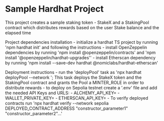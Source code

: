 # Sample Hardhat Project

This project creates a sample staking token - StakeX and a StakingPool contract which distributes rewards based on the user Stake balance and the elapsed time

Project dependencies installation - initialize a hardhat TS project by running 'npm hardhat init' and following the instructions - install OpenZeppelin dependencies by running 'npm install @openzeppelin/contracts' and 'npm install '@openzeppelin/hardhat-upgrades'' - install Etherscan dependency by running 'npm install --save-dev hardhat @nomiclabs/hardhat-etherscan'

Deployment instructions - run the 'deployPool' task as 'npx hardhat deployPool --network <selectedNetwork>'; This task deploys the StakeX token and the StakingPool contract and grants the Pool a MINTER_ROLE in order to distribute rewards - to deploy on Sepolia testnet create a '.env' file and add the needed API Keys and URLS: - ALCHEMY_API_KEY=<key> - WALLET_PRIVATE_KEY=<metamask-account-key> - ETHERSCAN_API_KEY=<key> - To verify deployed contracts run 'npx hardhat verify --network sepolia DEPLOYED_CONTRACT_ADDRESS "constructor_parameter1" "constructor_parameter2"...'
